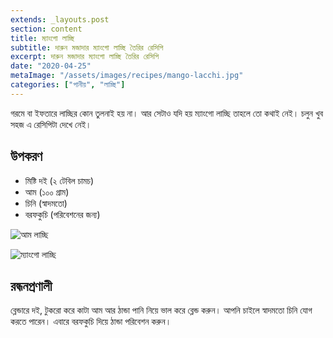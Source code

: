 ```yaml
---
extends: _layouts.post
section: content
title: ম্যাংগো লাচ্ছি
subtitle: দারুন মজাদার ম্যাংগো লাচ্ছি তৈরির রেসিপি
excerpt: দারুন মজাদার ম্যাংগো লাচ্ছি তৈরির রেসিপি
date: "2020-04-25"
metaImage: "/assets/images/recipes/mango-lacchi.jpg"
categories: ["পানীয়", "লাচ্ছি"]
---
```


গরমে বা ইফতারে লাচ্ছির কোন তুলনাই হয় না। আর সেটাও যদি হয় ম্যাংগো লাচ্ছি তাহলে তো কথাই নেই। চলুন
খুব সহজ এ রেসিপিটা দেখে নেই।

## উপকরণ

- মিষ্টি দই (২ টেবিল চামচ)
- আম (১০০ গ্রাম)
- চিনি (স্বাদমতো)
- বরফকুচি (পরিবেশনের জন্য)

![আম লাচ্ছি](/assets/images/recipes/mango.jpg)

![ম্যাংগো লাচ্ছি](/assets/images/recipes/mango-lacchi.jpg)

## রন্ধনপ্রণালী

ব্লেন্ডারে দই, টুকরো করে কাটা আম আর ঠান্ডা পানি নিয়ে ভাল করে ব্লেন্ড করুন। আপনি চাইলে স্বাদমতো চিনি
যোগ করতে পারেন। এবারে বরফকুচি দিয়ে ঠান্ডা পরিবেশন করুন।
